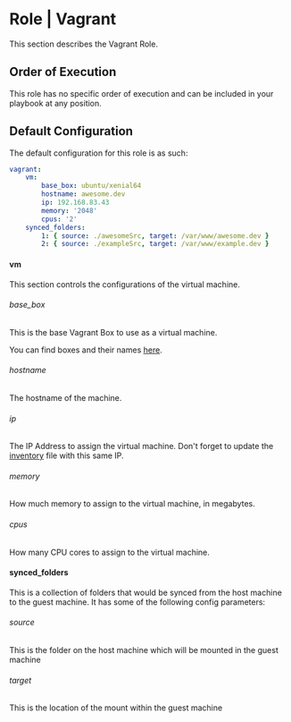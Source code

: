 # Role | Vagrant
This section describes the Vagrant Role.
## Order of Execution
This role has no specific order of execution and can be included in your playbook at any position.

## Default Configuration
The default configuration for this role is as such:

```yaml
vagrant:
    vm:
        base_box: ubuntu/xenial64
        hostname: awesome.dev
        ip: 192.168.83.43
        memory: '2048'
        cpus: '2'
    synced_folders:
        1: { source: ./awesomeSrc, target: /var/www/awesome.dev }
        2: { source: ./exampleSrc, target: /var/www/example.dev }
```

####  vm
This section controls the configurations of the virtual machine.
###### base_box
This is the base Vagrant Box to use as a virtual machine. 

You can find boxes and their names [here](http://www.vagrantbox.es/).
###### hostname
The hostname of the machine.
###### ip
The IP Address to assign the virtual machine. Don't forget to update the [inventory](ansible/Inventory.md) file with this same IP.
###### memory
How much memory to assign to the virtual machine, in megabytes.
###### cpus
How many CPU cores to assign to the virtual machine.
#### synced_folders
This is a collection of folders that would be synced from the host machine to the guest machine. It has some of the following config parameters:
###### source
This is the folder on the host machine which will be mounted in the guest machine
###### target
This is the location of the mount within the guest machine
